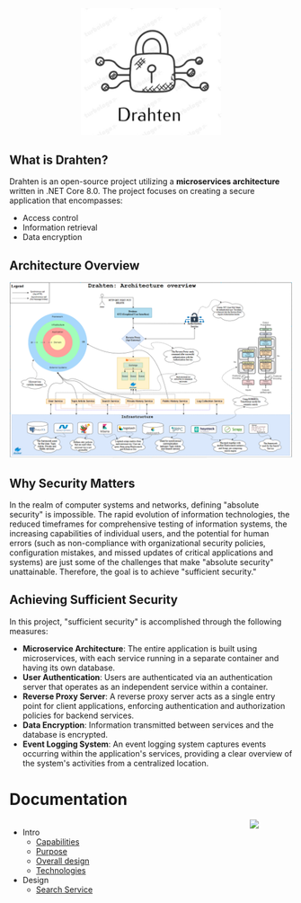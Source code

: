 <p align="center">
    <img src="https://raw.githubusercontent.com/JivkoSp/Drahten/master/Assets/logo.PNG" alt="Logo" width="250">
</p>

## What is Drahten?

Drahten is an open-source project utilizing a **microservices architecture** written in .NET Core 8.0. The project focuses on creating a secure application that encompasses:
- Access control
- Information retrieval
- Data encryption

## Architecture Overview

![Architecture Overview](https://raw.githubusercontent.com/JivkoSp/Drahten/master/Assets/ArchitectureOverview.PNG)

## Why Security Matters

In the realm of computer systems and networks, defining "absolute security" is impossible. The rapid evolution of information technologies, the reduced timeframes for comprehensive testing of information systems, the increasing capabilities of individual users, and the potential for human errors (such as non-compliance with organizational security policies, configuration mistakes, and missed updates of critical applications and systems) are just some of the challenges that make "absolute security" unattainable. Therefore, the goal is to achieve "sufficient security."

## Achieving Sufficient Security

In this project, "sufficient security" is accomplished through the following measures:

- **Microservice Architecture**: The entire application is built using microservices, with each service running in a separate container and having its own database.
- **User Authentication**: Users are authenticated via an authentication server that operates as an independent service within a container.
- **Reverse Proxy Server**: A reverse proxy server acts as a single entry point for client applications, enforcing authentication and authorization policies for backend services.
- **Data Encryption**: Information transmitted between services and the database is encrypted.
- **Event Logging System**: An event logging system captures events occurring within the application's services, providing a clear overview of the system's activities from a centralized location.

# Documentation 

<div style="display: flex;">
    <div style="flex: 1;">
        <ul>
            <li>Intro
                <ul>
                    <li><a href="Docs/intro-capabilities.md">Capabilities</a></li>
                    <li><a href="Docs/intro-purpose.md">Purpose</a></li>
                    <li><a href="Docs/intro-design.md">Overall design</a></li>
                    <li><a href="Docs/intro-technologies.md">Technologies</a></li>
                </ul>
            </li>
            <li>Design
                <ul>
                    <li><a href="Docs/intro-technologies.md">Search Service</a></li>
                </ul>
            </li>
        </ul>
    </div>
    <div style="padding-right: 60px;">
        <img align="right" src="https://media.giphy.com/media/heIX5HfWgEYlW/giphy.gif" height="250">
    </div>
</div>

